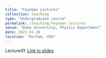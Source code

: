 ```yaml
---
title: "Feynman Lectures"
collection: teaching
type: "Undergraduate course"
permalink: /teaching/feynman_lectures
venue: "Duke University, Physics Department"
date: 2022-01-30
location: "Durham, USA"
---
```


Lecture41: [Link to slides](https://achintzeus1994.github.io/assets/PHYS152/Recitation_1.pdf)
